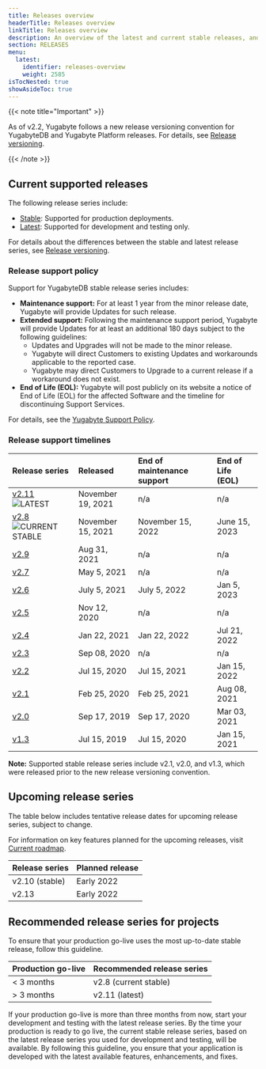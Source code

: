 ```yaml
---
title: Releases overview
headerTitle: Releases overview
linkTitle: Releases overview
description: An overview of the latest and current stable releases, and upcoming releases.
section: RELEASES
menu:
  latest:
    identifier: releases-overview
    weight: 2585
isTocNested: true
showAsideToc: true
---
```


{{< note title="Important" >}}

As of v2.2, Yugabyte follows a new release versioning convention for YugabyteDB and Yugabyte Platform releases.  For details, see [Release versioning](../versioning).

{{< /note >}}

## Current supported releases

The following release series include:

- [Stable](../versioning/#stable-releases): Supported for production deployments.
- [Latest](../versioning/#latest-releases): Supported for development and testing only.

For details about the differences between the stable and latest release series, see [Release versioning](../versioning).

### Release support policy

Support for YugabyteDB stable release series includes:

- **Maintenance support:** For at least 1 year from the minor release date, Yugabyte will provide Updates for such release.
- **Extended support:** Following the maintenance support period, Yugabyte will provide Updates for at least an
additional 180 days subject to the following guidelines:
  - Updates and Upgrades will not be made to the minor release.
  - Yugabyte will direct Customers to existing Updates and workarounds applicable
to the reported case.
  - Yugabyte may direct Customers to Upgrade to a current release if a workaround
does not exist.
- **End of Life (EOL):** Yugabyte will post publicly on its website a notice of End of Life (EOL) for the affected
Software and the timeline for discontinuing Support Services.

For details, see the [Yugabyte Support Policy](https://www.yugabyte.com/support-policy/).

### Release support timelines

| Release series | Released | End of maintenance support | End of Life (EOL) |
| :------------- | :------- | :------------------------- | :---------------- |
| [v2.11](../whats-new/latest-release) ![LATEST](/images/releases/latest.png) | November 19, 2021 | n/a | n/a |
| [v2.8](../whats-new/stable-release) ![CURRENT STABLE](/images/releases/current-stable.png) | November 15, 2021 | November 15, 2022 | June 15, 2023 |
| [v2.9](../earlier-releases/v2.9) | Aug 31, 2021 | n/a | n/a |
| [v2.7](../earlier-releases/v2.7) | May 5, 2021 | n/a | n/a |
| [v2.6](../earlier-releases/v2.6) | July 5, 2021 | July 5, 2022 | Jan 5, 2023 |
| [v2.5](../earlier-releases/v2.5) | Nov 12, 2020 | n/a | n/a |
| [v2.4](../earlier-releases/v2.4) | Jan 22, 2021 | Jan 22, 2022 | Jul 21, 2022 |
| [v2.3](../earlier-releases/v2.3.0) | Sep 08, 2020 | n/a | n/a |
| [v2.2](../earlier-releases/v2.2.0) | Jul 15, 2020 | Jul 15, 2021 | Jan 15, 2022 |
| [v2.1](../earlier-releases/v2.1.0) | Feb 25, 2020 | Feb 25, 2021 | Aug 08, 2021 |
| [v2.0](../earlier-releases/v2.0.0) | Sep 17, 2019 | Sep 17, 2020 | Mar 03, 2021 |
| [v1.3](../earlier-releases/v1.3.0) | Jul 15, 2019 | Jul 15, 2020 | Jan 15, 2021 |

**Note:** Supported stable release series include v2.1, v2.0, and v1.3, which were released prior to the new release versioning convention.

## Upcoming release series

The table below includes tentative release dates for upcoming release series, subject to change.

For information on key features planned for the upcoming releases, visit [Current roadmap](https://github.com/yugabyte/yugabyte-db#current-roadmap).

| Release series | Planned release |
| :------------- | :-------------- |
| v2.10 (stable) | Early 2022 |
| v2.13 | Early 2022 |

## Recommended release series for projects

To ensure that your production go-live uses the most up-to-date stable release, follow this guideline.

| Production go-live | Recommended release series |
| :----------------- | :------------------------- |
| < 3 months         | v2.8 (current stable)      |
| > 3 months         | v2.11 (latest)             |

If your production go-live is more than three months from now, start your development and testing with the latest release series. By the time your production is ready to go live, the current stable release series, based on the latest release series you used for development and testing, will be available. By following this guideline, you ensure that your application is developed with the latest available features, enhancements, and fixes.
